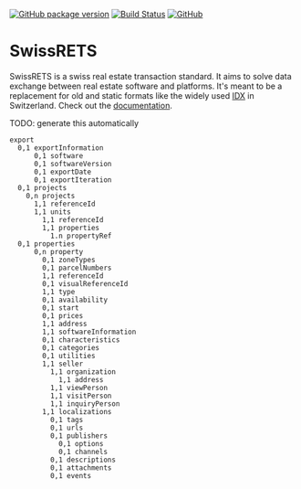 [![GitHub package version](https://img.shields.io/github/package-json/v/qualipool/swissrets.svg)](https://github.com/qualipool/swissrets/releases)
[![Build Status](https://travis-ci.com/qualipool/swissrets.svg?branch=master)](https://travis-ci.com/qualipool/swissrets)
[![GitHub](https://img.shields.io/github/license/qualipool/swissrets.svg)](https://github.com/qualipool/swissrets/blob/master/LICENSE.md)

SwissRETS
=========
SwissRETS is a swiss real estate transaction standard. It aims to solve data exchange between real estate software and platforms. It's meant to be a replacement for old and static formats like the widely used [IDX](https://en.wikipedia.org/wiki/Internet_Data_Exchange) in Switzerland. Check out the [documentation](https://swissrets.ch).


TODO: generate this automatically
```
export
  0,1 exportInformation
      0,1 software
      0,1 softwareVersion
      0,1 exportDate
      0,1 exportIteration
  0,1 projects
    0,n projects
      1,1 referenceId
      1,1 units
        1,1 referenceId
        1,1 properties
          1.n propertyRef
  0,1 properties
      0,n property
        0,1 zoneTypes
        0,1 parcelNumbers
        1,1 referenceId
        0,1 visualReferenceId
        1,1 type
        0,1 availability
        0,1 start
        0,1 prices
        1,1 address
        1,1 softwareInformation
        0,1 characteristics
        0,1 categories
        0,1 utilities
        1,1 seller
          1,1 organization
            1,1 address
          1,1 viewPerson
          1,1 visitPerson
          1,1 inquiryPerson
        1,1 localizations
          0,1 tags
          0,1 urls
          0,1 publishers
            0,1 options
            0,1 channels
          0,1 descriptions
          0,1 attachments
          0,1 events
```
